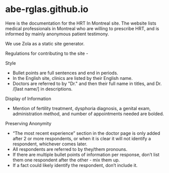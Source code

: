 # abe-rglas.github.io

Here is the documentation for the HRT In Montreal site. The website lists medical professionals in Montreal who are willing to prescribe HRT, and is informed by mainly anonymous patient testimony. 

We use Zola as a static site generator.

Regulations for contributing to the site -

Style
* Bullet points are full sentences and end in periods.
* In the English site, clinics are listed by their English name.
* Doctors are referred to by "Dr." and then their full name in titles, and Dr. /[last name/] in descriptions.
  
Display of Information
* Mention of fertility treatment, dysphoria diagnosis, a genital exam, administration method, and number of appointments needed are bolded.
  
Preserving Anonymity
* “The most recent experience” section in the doctor page is only added after 2 or more respondents, or when it is clear it will not identify a respondent, whichever comes later.
* All respondents are referred to by they/them pronouns.
* If there are multiple bullet points of information per response, don’t list them one respondent after the other - mix them up.
* If a fact could likely identify the respondent, don’t include it.
